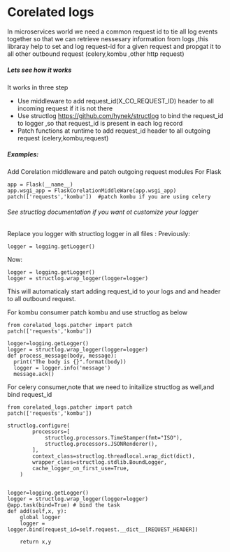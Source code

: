 # Corelated logs
In microservices world we need a common request id to tie all log events together so that we can retrieve nessesary information from logs ,this libraray help to set and log request-id  for a given request and propgat it to all other outbound request (celery,kombu ,other http request)

##### Lets see how it works
It works in three step
-   Use middleware to add request_id(X_CO_REQUEST_ID) header to all incoming request if it is not there
-   Use structlog https://github.com/hynek/structlog to bind the request_id to logger ,so that request_id is present in each log record
-   Patch functions at runtime to add request_id header  to all outgoing request (celery,kombu,request)



##### Examples:
Add Corelation middleware and patch outgoing request modules
For Flask
```
app = Flask(__name__)
app.wsgi_app = FlaskCorelationMiddleWare(app.wsgi_app)
patch(['requests','kombu'])  #patch kombu if you are using celery 
```

###### See structlog documentation if you want ot customize your logger
Replace you logger with structlog logger in all files :
Previously:
```
logger = logging.getLogger()

```
Now:
```
logger = logging.getLogger()
logger = structlog.wrap_logger(logger=logger)
```

This will automaticaly start adding request_id to your logs and and header to all outbound request.

For kombu consumer patch kombu and use structlog as below
```
from corelated_logs.patcher import patch 
patch(['requests','kombu']) 
```

```
logger=logging.getLogger()
logger = structlog.wrap_logger(logger=logger)
def process_message(body, message):
  print("The body is {}".format(body))
  logger = logger.info('message')
  message.ack()

```



For celery consumer,note that we need to initailize structlog as well,and  bind request_id 

```
from corelated_logs.patcher import patch 
patch(['requests','kombu']) 
```

```
structlog.configure(
        processors=[
            structlog.processors.TimeStamper(fmt="ISO"),
            structlog.processors.JSONRenderer(),
        ],
        context_class=structlog.threadlocal.wrap_dict(dict),
        wrapper_class=structlog.stdlib.BoundLogger,
        cache_logger_on_first_use=True,
    )
    

logger=logging.getLogger()
logger = structlog.wrap_logger(logger=logger)
@app.task(bind=True) # bind the task
def add(self,x, y):
    global logger
    logger = logger.bind(request_id=self.request.__dict__[REQUEST_HEADER])

    return x,y
```




